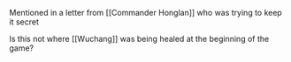 Mentioned in a letter from [[Commander Honglan]] who was trying to keep it secret

Is this not where [[Wuchang]] was being healed at the beginning of the game?